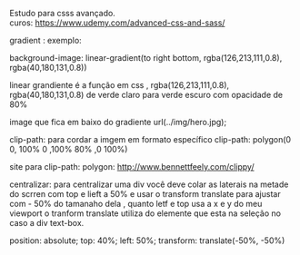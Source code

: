 Estudo para csss avançado.  
curos: https://www.udemy.com/advanced-css-and-sass/


gradient :
exemplo:

background-image:
linear-gradient(to right bottom,
rgba(126,213,111,0.8), rgba(40,180,131,0.8))

linear grandiente é a função em css , 
rgba(126,213,111,0.8), rgba(40,180,131,0.8)
de verde claro para verde escuro com opacidade
de 80% 


image que fica em baixo do gradiente 
url(../img/hero.jpg);

clip-path: para cordar a imgem em formato específico
clip-path: polygon(0 0, 100% 0 ,100% 80% ,0 100%)

site para clip-path: polygon:
http://www.bennettfeely.com/clippy/

centralizar:
para centralizar uma div você deve colar as laterais na metade do scrren com top e lieft a 50%
e usar o transform translate para ajustar com - 50% do tamanaho dela , quanto letf e top usa
a x e y do meu viewport o tranform translate utiliza do elemente que esta na seleção no caso
a div text-box.  

position: absolute;
top: 40%;
left: 50%;
transform: translate(-50%, -50%)



